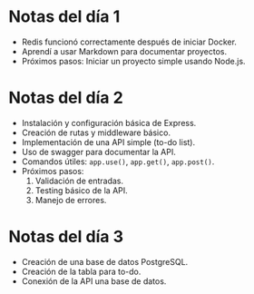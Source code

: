 # Notas del día 1
- Redis funcionó correctamente después de iniciar Docker.
- Aprendí a usar Markdown para documentar proyectos.
- Próximos pasos: Iniciar un proyecto simple usando Node.js.

# Notas del día 2
- Instalación y configuración básica de Express.
- Creación de rutas y middleware básico.
- Implementación de una API simple (to-do list).
- Uso de swagger para documentar la API.
- Comandos útiles: `app.use()`, `app.get()`, `app.post()`.
- Próximos pasos:
  1. Validación de entradas.
  2. Testing básico de la API.
  3. Manejo de errores.

# Notas del día 3
- Creación de una base de datos PostgreSQL.
- Creación de la tabla para to-do.
- Conexión de la API una base de datos.